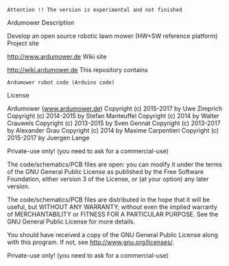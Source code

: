 
    Attention !! The version is experimental and not finished
Ardumower
Description

Develop an open source robotic lawn mower (HW+SW reference platform)
Project site

http://www.ardumower.de
Wiki site

http://wiki.ardumower.de
This repository contains

    Ardumower robot code (Arduino code)
    

License

Ardumower (www.ardumower.de)
Copyright (c) 2015-2017 by Uwe Zimprich
Copyright (c) 2014-2015 by Stefan Manteuffel
Copyright (c) 2014 by Walter Crauwels
Copyright (c) 2013-2015 by Sven Gennat
Copyright (c) 2013-2017 by Alexander Grau
Copyright (c) 2014 by Maxime Carpentieri
Copyright (c) 2015-2017 by Juergen Lange

Private-use only! (you need to ask for a commercial-use)

The code/schematics/PCB files are open: you can modify it under the terms of the GNU General Public License as published by the Free Software Foundation, either version 3 of the License, or (at your option) any later version.

The code/schematics/PCB files are distributed in the hope that it will be useful, but WITHOUT ANY WARRANTY; without even the implied warranty of MERCHANTABILITY or FITNESS FOR A PARTICULAR PURPOSE. See the GNU General Public License for more details.

You should have received a copy of the GNU General Public License along with this program. If not, see http://www.gnu.org/licenses/.

Private-use only! (you need to ask for a commercial-use)
